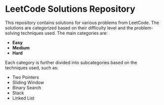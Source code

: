 # LeetCode Solutions Repository

This repository contains solutions for various problems from LeetCode. The solutions are categorized based on their difficulty level and the problem-solving techniques used. The main categories are:

- **Easy**
- **Medium**
- **Hard**

Each category is further divided into subcategories based on the techniques used, such as:

- Two Pointers
- Sliding Window
- Binary Search
- Stack
- Linked List
